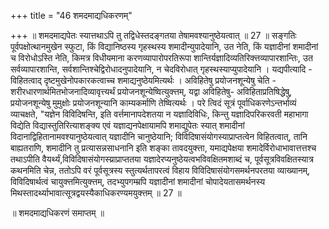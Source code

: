 +++
title = "46 शमदमाद्यधिकरणम्"

+++
॥ शमदमाद्यपेतः स्यात्तथाऽपि तु तद्विधेस्तदङ्गतया तेषामवश्यानुष्ठेयत्वात् ॥ 27 ॥ सङ्गतिः पूर्वपक्षोत्थानमुखेन स्फुटा, किं विद्यानिष्ठस्य गृहस्थस्य शमादीन्युपादेयानि, उत नेति, किं यज्ञादीनां शमादीनां च विरोधोऽस्ति नेति, किमत्र विधीयमाना करणव्यापारोपरतिरूपा शान्तिर्यज्ञादिव्यतिरिक्त्तव्यापारशान्तिः, उत सर्वव्यापारशान्ति, सर्वशान्तिश्चेद्विरोधादनुपादेयानि, न चेदविरोधात् गृहस्थस्याप्युपादेयानि । यद्यपीत्यादि - विहितत्वाद् दृष्टमुखेनोपकारकत्वाच्च शमाद्यनुष्ठेयमित्यर्थः । अविहितेषु प्रयोजनशून्येषु चेति - शरीरधारणार्थमितभोजनादिव्यावृत्त्यर्थं प्रयोजनशून्येष्वित्युक्त्तम्, यद्वा अविहितेषु- अविहिताप्रतिषिद्धेषु, प्रयोजनशून्येषु मुमुक्षोः प्रयोजनशून्यानि काम्यकर्माणि तेष्वित्यर्थः । परे त्विदं सूत्रं पूर्वाधिकरणेऽन्तर्भाव्यं व्याचक्षते, "यज्ञेन विविदिषन्ति, इति वर्त्तमानापदेशतया न यज्ञादिविधिः, किन्तु यज्ञादिपरिकरवती महाभागा विद्येति विद्यास्तुतिरित्याशङ्क्य एवं यज्ञाद्यनपेक्षायामपि शमाद्युपेतः स्यात् शमादीनां विदानाद्विहितानामवश्यानुष्ठेयत्वात् यज्ञादीनि चानुष्ठेयानि; विविदिषासंयोगस्याप्राप्तत्वेन विहितत्वात्, तानि बाह्यतराणि, शमादीनि तु प्रत्यासन्नसाधनानि इति शङ्का तावदयुक्त्ता, यमाद्यपेक्षया शमादेर्विरोधाभावात्तत्तश्च तथाऽपीति वैयर्थ्यं,विविदिषासंयोगस्य्राप्राप्ततया यज्ञादेरप्यनुष्ठेयत्वभविवक्षितमशाब्दं च, पूर्वसूत्रविवक्षितस्यात्र कथनमिति चेन्न, ततोऽपि वरं पूर्वसूत्रस्य स्तुत्यर्थतापरत्वं विहाय विविदिषासंयोगसमर्थनपरतया व्याख्यानम्, विविदिषार्थत्वं चायुक्त्तमित्युक्त्तम्, तदभ्युपगम्म्रपि यज्ञादीनां शमादीनां चोपादेयतासमर्थनस्य मिथस्तादर्थ्याभावात्सूत्रद्वयस्यैकाधिकरण्यमयुक्त्तम् ॥ 27 ॥

॥ शमदमाद्यधिकरणं समाप्तम् ॥

